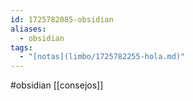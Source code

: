 ```yaml
---
id: 1725782085-obsidian
aliases:
  - obsidian
tags:
  - "[notas](limbo/1725782255-hola.md)"
---
```


 #obsidian
[[consejos]]

